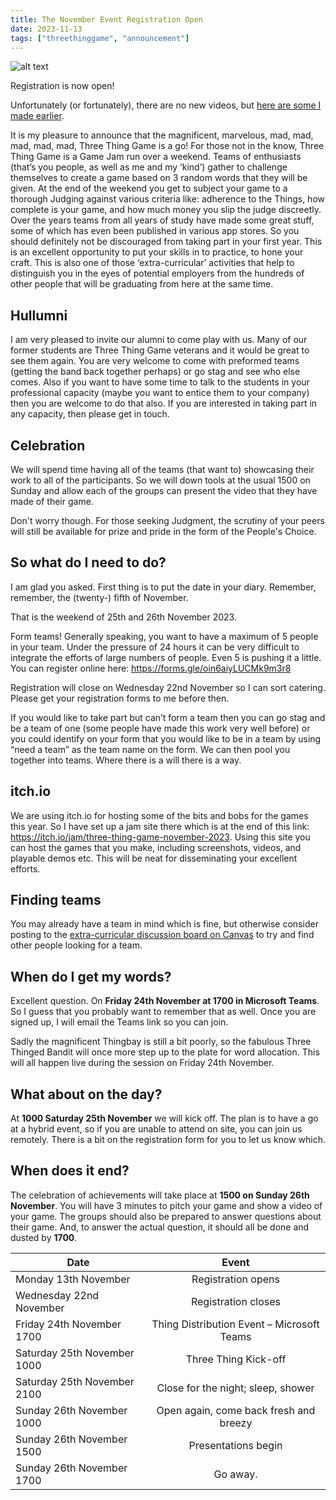 ```yaml
---
title: The November Event Registration Open
date: 2023-11-13
tags: ["threethinggame", "announcement"]
---
```

![alt text](/img/231113event/event.png "Save the date")

Registration is now open!

Unfortunately (or fortunately), there are no new videos, but [here are some I made earlier](https://www.youtube.com/watch?v=w-m_15MBRjM&list=PLLR3LLHiz0fUze06acCulHDxu37TCwxTv&index=1).
<!--more-->

It is my pleasure to announce that the magnificent, marvelous, mad, mad, mad, mad, mad, Three Thing Game is a go!
For those not in the know, Three Thing Game is a Game Jam run over a weekend. Teams of enthusiasts (that’s you people, as well as me and my ‘kind’) gather to challenge themselves to create a game based on 3 random words that they will be given. At the end of the weekend you get to subject your game to a thorough Judging against various criteria like: adherence to the Things, how complete is your game, and how much money you slip the judge discreetly.
Over the years teams from all years of study have made some great stuff, some of which has even been published in various app stores. So you should definitely not be discouraged from taking part in your first year. This is an excellent opportunity to put your skills in to practice, to hone your craft. This is also one of those ‘extra-curricular’ activities that help to distinguish you in the eyes of potential employers from the hundreds of other people that will be graduating from here at the same time. 

## Hullumni

I am very pleased to invite our alumni to come play with us. Many of our former students are Three Thing Game veterans and it would be great to see them again. You are very welcome to come with preformed teams (getting the band back together perhaps) or go stag and see who else comes. Also if you want to have some time to talk to the students in your professional capacity (maybe you want to entice them to your company) then you are welcome to do that also. If you are interested in taking part in any capacity, then please get in touch.  

## Celebration

We will spend time having all of the teams (that want to) showcasing their work to all of the participants. So we will down tools at the usual 1500 on Sunday and allow each of the groups can present the video that they have made of their game.

Don't worry though. For those seeking Judgment, the scrutiny of your peers will still be available for prize and pride in the form of the People's Choice.

## So what do I need to do?

I am glad you asked. First thing is to put the date in your diary. Remember, remember, the (twenty-) fifth of November.

That is the weekend of 25th and 26th November 2023. 

Form teams! Generally speaking, you want to have a maximum of 5 people in your team. Under the pressure of 24 hours it can be very difficult to integrate the efforts of large numbers of people. Even 5 is pushing it a little. You can register online here: https://forms.gle/oin6aiyLUCMk9m3r8  

Registration will close on Wednesday 22nd November so I can sort catering. Please get your registration forms to me before then.

If you would like to take part but can’t form a team then you can go stag and be a team of one (some people have made this work very well before) or you could identify on your form that you would like to be in a team by using “need a team” as the team name on the form. We can then pool you together into teams. Where there is a will there is a way.

## itch.io

We are using itch.io for hosting some of the bits and bobs for the games this year. So I have set up a jam site there which is at the end of this link: https://itch.io/jam/three-thing-game-november-2023. Using this site you can host the games that you make, including screenshots, videos, and playable demos etc. This will be neat for disseminating your excellent efforts.

## Finding teams

You may already have a team in mind which is fine, but otherwise consider posting to the [extra-curricular discussion board on Canvas](https://canvas.hull.ac.uk/courses/67758/discussion_topics) to try and find other people looking for a team.

## When do I get my words?

Excellent question. On **Friday 24th November at 1700 in Microsoft Teams**. So I guess that you probably want to remember that as well. Once you are signed up, I will email the Teams link so you can join.

Sadly the magnificent Thingbay is still a bit poorly, so the fabulous Three Thinged Bandit will once more step up to the plate for word allocation. This will all happen live during the session on Friday 24th November.

## What about on the day?

At **1000 Saturday 25th November** we will kick off. The plan is to have a go at a hybrid event, so if you are unable to attend on site, you can join us remotely. There is a bit on the registration form for you to let us know which.

## When does it end?

The celebration of achievements will take place at **1500 on Sunday 26th November**. You will have 3 minutes to pitch your game and show a video of your game. The groups should also be prepared to answer questions about their game.
And, to answer the actual question, it should all be done and dusted by **1700**.

| Date           | Event           |
| -------------- |:---------------:|
| Monday 13th November | Registration opens |
| Wednesday 22nd November | Registration closes |
| Friday 24th November 1700 | Thing Distribution Event – Microsoft Teams|
| Saturday 25th November 1000 | Three Thing Kick-off |
| Saturday 25th November 2100 | Close for the night; sleep, shower |
| Sunday 26th November 1000 | Open again, come back fresh and breezy |
| Sunday 26th November 1500 | Presentations begin |
| Sunday 26th November 1700 | Go away. |

